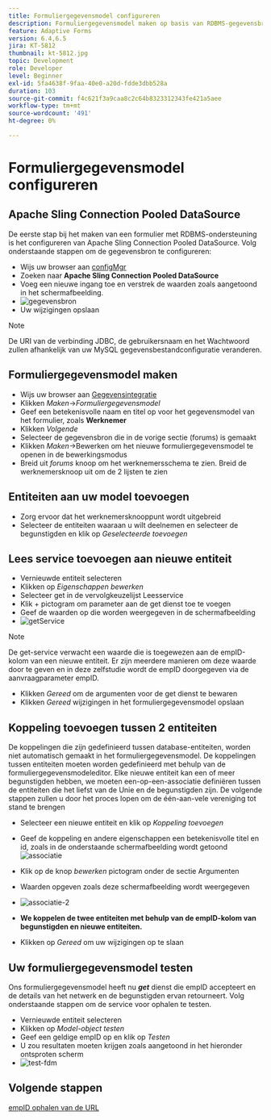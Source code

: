 ```yaml
---
title: Formuliergegevensmodel configureren
description: Formuliergegevensmodel maken op basis van RDBMS-gegevensbron
feature: Adaptive Forms
version: 6.4,6.5
jira: KT-5812
thumbnail: kt-5812.jpg
topic: Development
role: Developer
level: Beginner
exl-id: 5fa4638f-9faa-40e0-a20d-fdde3dbb528a
duration: 103
source-git-commit: f4c621f3a9caa8c2c64b8323312343fe421a5aee
workflow-type: tm+mt
source-wordcount: '491'
ht-degree: 0%

---
```


# Formuliergegevensmodel configureren

## Apache Sling Connection Pooled DataSource

De eerste stap bij het maken van een formulier met RDBMS-ondersteuning is het configureren van Apache Sling Connection Pooled DataSource. Volg onderstaande stappen om de gegevensbron te configureren:

* Wijs uw browser aan [configMgr](http://localhost:4502/system/console/configMgr)
* Zoeken naar **Apache Sling Connection Pooled DataSource**
* Voeg een nieuwe ingang toe en verstrek de waarden zoals aangetoond in het schermafbeelding.
* ![gegevensbron](assets/data-source.png)
* Uw wijzigingen opslaan

>[!NOTE]
>De URI van de verbinding JDBC, de gebruikersnaam en het Wachtwoord zullen afhankelijk van uw MySQL gegevensbestandconfiguratie veranderen.


## Formuliergegevensmodel maken

* Wijs uw browser aan [Gegevensintegratie](http://localhost:4502/aem/forms.html/content/dam/formsanddocuments-fdm)
* Klikken _Maken_->_Formuliergegevensmodel_
* Geef een betekenisvolle naam en titel op voor het gegevensmodel van het formulier, zoals **Werknemer**
* Klikken _Volgende_
* Selecteer de gegevensbron die in de vorige sectie (forums) is gemaakt
* Klikken _Maken_->Bewerken om het nieuwe formuliergegevensmodel te openen in de bewerkingsmodus
* Breid uit _forums_ knoop om het werknemersschema te zien. Breid de werknemersknoop uit om de 2 lijsten te zien

## Entiteiten aan uw model toevoegen

* Zorg ervoor dat het werknemersknooppunt wordt uitgebreid
* Selecteer de entiteiten waaraan u wilt deelnemen en selecteer de begunstigden en klik op _Geselecteerde toevoegen_

## Lees service toevoegen aan nieuwe entiteit

* Vernieuwde entiteit selecteren
* Klikken op _Eigenschappen bewerken_
* Selecteer get in de vervolgkeuzelijst Leesservice
* Klik + pictogram om parameter aan de get dienst toe te voegen
* Geef de waarden op die worden weergegeven in de schermafbeelding
* ![getService](assets/get-service.png)
>[!NOTE]
> De get-service verwacht een waarde die is toegewezen aan de empID-kolom van een nieuwe entiteit. Er zijn meerdere manieren om deze waarde door te geven en in deze zelfstudie wordt de empID doorgegeven via de aanvraagparameter empID.
* Klikken _Gereed_ om de argumenten voor de get dienst te bewaren
* Klikken _Gereed_ wijzigingen in het formuliergegevensmodel opslaan

## Koppeling toevoegen tussen 2 entiteiten

De koppelingen die zijn gedefinieerd tussen database-entiteiten, worden niet automatisch gemaakt in het formuliergegevensmodel. De koppelingen tussen entiteiten moeten worden gedefinieerd met behulp van de formuliergegevensmodeleditor. Elke nieuwe entiteit kan een of meer begunstigden hebben, we moeten een-op-een-associatie definiëren tussen de entiteiten die het liefst van de Unie en de begunstigden zijn.
De volgende stappen zullen u door het proces lopen om de één-aan-vele vereniging tot stand te brengen

* Selecteer een nieuwe entiteit en klik op _Koppeling toevoegen_
* Geef de koppeling en andere eigenschappen een betekenisvolle titel en id, zoals in de onderstaande schermafbeelding wordt getoond
  ![associatie](assets/association-entities-1.png)

* Klik op de knop _bewerken_ pictogram onder de sectie Argumenten

* Waarden opgeven zoals deze schermafbeelding wordt weergegeven
* ![associatie-2](assets/association-entities.png)
* **We koppelen de twee entiteiten met behulp van de empID-kolom van begunstigden en nieuwe entiteiten.**
* Klikken op _Gereed_ om uw wijzigingen op te slaan

## Uw formuliergegevensmodel testen

Ons formuliergegevensmodel heeft nu **_get_** dienst die empID accepteert en de details van het netwerk en de begunstigden ervan retourneert. Volg onderstaande stappen om de service voor ophalen te testen.

* Vernieuwde entiteit selecteren
* Klikken op _Model-object testen_
* Geef een geldige empID op en klik op _Testen_
* U zou resultaten moeten krijgen zoals aangetoond in het hieronder ontsproten scherm
* ![test-fdm](assets/test-form-data-model.png)

## Volgende stappen

[empID ophalen van de URL](./get-request-parameter.md)